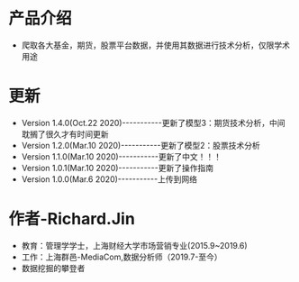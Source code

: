 # 产品介绍
* 爬取各大基金，期货，股票平台数据，并使用其数据进行技术分析，仅限学术用途

# 更新
* Version 1.4.0(Oct.22 2020)-----------更新了模型3：期货技术分析，中间耽搁了很久才有时间更新
* Version 1.2.0(Mar.10 2020)-----------更新了模型2：股票技术分析
* Version 1.1.0(Mar.10 2020)-----------更新了中文！！！
* Version 1.0.1(Mar.10 2020)-----------更新了操作指南
* Version 1.0.0(Mar.6 2020)-----------上传到网络


# 作者-Richard.Jin
* 教育：管理学学士，上海财经大学市场营销专业(2015.9~2019.6)
* 工作：上海群邑-MediaCom,数据分析师（2019.7-至今）
* 数据挖掘的攀登者
